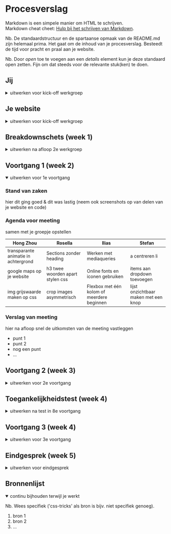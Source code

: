 # Procesverslag
Markdown is een simpele manier om HTML te schrijven.  
Markdown cheat cheet: [Hulp bij het schrijven van Markdown](https://github.com/adam-p/markdown-here/wiki/Markdown-Cheatsheet).

Nb. De standaardstructuur en de spartaanse opmaak van de README.md zijn helemaal prima. Het gaat om de inhoud van je procesverslag. Besteedt de tijd voor pracht en praal aan je website.

Nb. Door *open* toe te voegen aan een *details* element kun je deze standaard open zetten. Fijn om dat steeds voor de relevante stuk(ken) te doen.





## Jij

<details>
<summary>uitwerken voor kick-off werkgroep</summary>

### Auteur:
Hong Zhou

#### Je startniveau:
Rood

#### Je focus:
Meer responsive maar surface plane lijkt mij ook heel erg leuk!
 
</details>





## Je website

<details>
<summary>uitwerken voor kick-off werkgroep</summary>

### Je opdracht:
https://www.seoulsista.nl/ (homescherm)
https://www.seoulsista.nl/rotterdam-weena/ (specifieke pagina)

#### Screenshot(s) van de eerste pagina (small screen): 
Landingspagina 
<img src="./images/seoul_sista.png" width="375px" alt="omschrijving van de pagina">

#### Screenshot(s) van de tweede pagina (small screen):
Detailpagina 
<img src="./images/seoul_sista_rotterdam.png" width="375px" alt="omschrijving van de pagina">
 
</details>



## Breakdownschets (week 1)

<details>
<summary>uitwerken na afloop 2e werkgroep</summary>

### de hele pagina: 
<img src="images/breakdownschets.png" width="375px" alt="breakdown van de hele pagina">

### dynamisch deel (bijv menu): 
<img src="images/d_gedeelte_1.png" width="375px" alt="breakdown van een dynamisch deel">

### wellicht nog een dynamisch deel (bijv filter): 
<img src="images/d_gedeelte_2.png" width="375px" alt="breakdown van nog een dynamisch deel">

</details>





## Voortgang 1 (week 2)

<details open>
<summary>uitwerken voor 1e voortgang</summary>

### Stand van zaken
hier dit ging goed & dit was lastig (neem ook screenshots op van delen van je website en code)


### Agenda voor meeting
samen met je groepje opstellen

| Hong Zhou      | Rosella         | Ilias    | Stefan       |
| ---            | ---                | ---          | ---              |
| transparante animatie in achtergrond | Sections zonder heading | Werken met mediaqueries | a centreren li    |
| google maps op je website | h3 twee woorden apart stylen css | Online fonts en iconen gebruiken | items aan dropdown toevoegen |
| img grijswaarde maken op css| crop images asymmetrisch | Flexbox met één kolom of meerdere beginnen  | lijst onzichtbaar maken met een knop |


### Verslag van meeting
hier na afloop snel de uitkomsten van de meeting vastleggen

- punt 1
- punt 2
- nog een punt
- ...

</details>





## Voortgang 2 (week 3)

<details>
<summary>uitwerken voor 2e voortgang</summary>

### Stand van zaken
hier dit ging goed & dit was lastig (neem ook screenshots op van delen van je website en code)


### Agenda voor meeting
samen met je groepje opstellen

| Rosella Moens     | Ilias Ouyaliz       | Hong Zhou    | student 4        |
| ---            | ---                | ---          | ---              |
| Js/css header kruisje/hamburger | Hamburgermenu layout| Mag een tweede css pagina?| en dan ik dat    |
| Css tweede html pagina | Css grid grootte | CSS background image cover centreren?| dit wil ik zeker |
| Hoeveel media queries?| Hoe exact namaken? | Hover van afbeelding naar video| ...              |


### Verslag van meeting
hier na afloop snel de uitkomsten van de meeting vastleggen

- punt 1
- punt 2
- nog een punt
- ...

</details>





## Toegankelijkheidstest (week 4)

<details>
<summary>uitwerken na test in 8e voortgang</summary>

### Bevindingen
Lijst met je bevindingen die in de test naar voren kwamen:

#### Titel eerste bevinding
Hier korte omschrijving (met indien nodig een afbeelding)
Eerste Test, Voiceover, ik kwam erachter dat mijn linkjes niet goed ingeoveogd  zijn.
De content wordt wel goed uitgesproken door de voiceover. 

Hier een omschrijving van hoe het opgelost kan worden (met indien nodig een afbeelding)


#### Titel tweede bevinding. 
Hier korte omschrijving (met indien nodig een afbeelding)
Muis en Toetsenbord, Mijn navigatie wordt momenteel niet gelezen als je er door heen tabt. 
Hier een omschrijving van hoe het opgelost kan worden (met indien nodig een afbeelding)
Hoe het opgelost kan worden is, om er linkjes eraan toe te voegen.

#### Titel volgende bevinding. 
Hier korte omschrijving (met indien nodig een afbeelding)
Contrast mag hoger, met de laag contrast oogziekte is de contrast niet hoog genoeg om de website goed te bezichtigen. Peripheal Field Loss, mijn tekst wat zwart op roze is is niet zo goed te zien door de lage contrast. En wit op roze al helemaal niet.

Hier een omschrijving van hoe het opgelost kan worden (met indien nodig een afbeelding)
Wit niet op roze verwerken, Lettertype grootte bolder maken. Wit op zwart werkt beter voor mensen met een oogbeperking. Een licht naar donker mode.

#### Titel nog een bevinding. 
Hier korte omschrijving (met indien nodig een afbeelding)

Hier een omschrijving van hoe het opgelost kan worden (met indien nodig een afbeelding)

</details>





## Voortgang 3 (week 4)

<details>
<summary>uitwerken voor 3e voortgang</summary>

### Stand van zaken
hier dit ging goed & dit was lastig (neem ook screenshots op van delen van je website en code)


### Agenda voor meeting
samen met je groepje opstellen

| Hong     | Rosella Moens | Ilias   | Stefan     |
| ---            | ---                | ---          | ---              |
| Met Media queries html (img src) aanpassen  | JS animation            | Flexbox en css grid | ACcordion maken  |
| 9 images toevoegen met 1 button| Darkmode colors in root |Logo in het midden | SVG Stroke uitlijnen naar binnen|
| hamburger menu animatie| Footer flexen               | images width  | Pagina's overeenkomen? |


### Verslag van meeting
hier na afloop snel de uitkomsten van de meeting vastleggen

- punt 1
- punt 2
- nog een punt
- ...

</details>





## Eindgesprek (week 5)

<details>
<summary>uitwerken voor eindgesprek</summary>

### Stand van zaken
hier dit ging goed & dit was lastig (neem ook screenshots op van delen van je website en code)

### Screenshot(s)

hier screenshot(s) van je eindresultaat

</details>





## Bronnenlijst

<details open>
<summary>continu bijhouden terwijl je werkt</summary>

Nb. Wees specifiek ('css-tricks' als bron is bijv. niet specifiek genoeg).

1. bron 1
2. bron 2
3. ...

</details>
